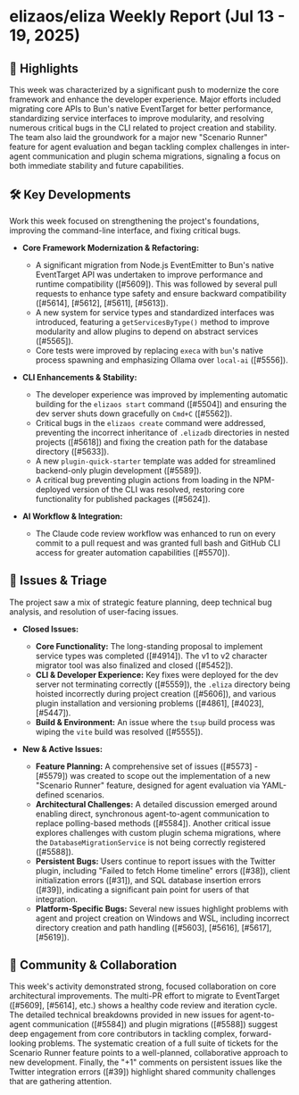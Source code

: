 # elizaos/eliza Weekly Report (Jul 13 - 19, 2025)

## 🚀 Highlights
This week was characterized by a significant push to modernize the core framework and enhance the developer experience. Major efforts included migrating core APIs to Bun's native EventTarget for better performance, standardizing service interfaces to improve modularity, and resolving numerous critical bugs in the CLI related to project creation and stability. The team also laid the groundwork for a major new "Scenario Runner" feature for agent evaluation and began tackling complex challenges in inter-agent communication and plugin schema migrations, signaling a focus on both immediate stability and future capabilities.

## 🛠️ Key Developments
Work this week focused on strengthening the project's foundations, improving the command-line interface, and fixing critical bugs.

-   **Core Framework Modernization & Refactoring:**
    -   A significant migration from Node.js EventEmitter to Bun's native EventTarget API was undertaken to improve performance and runtime compatibility ([#5609]). This was followed by several pull requests to enhance type safety and ensure backward compatibility ([#5614], [#5612], [#5611], [#5613]).
    -   A new system for service types and standardized interfaces was introduced, featuring a `getServicesByType()` method to improve modularity and allow plugins to depend on abstract services ([#5565]).
    -   Core tests were improved by replacing `execa` with `bun`'s native process spawning and emphasizing Ollama over `local-ai` ([#5556]).

-   **CLI Enhancements & Stability:**
    -   The developer experience was improved by implementing automatic building for the `elizaos start` command ([#5504]) and ensuring the dev server shuts down gracefully on `Cmd+C` ([#5562]).
    -   Critical bugs in the `elizaos create` command were addressed, preventing the incorrect inheritance of `.elizadb` directories in nested projects ([#5618]) and fixing the creation path for the database directory ([#5633]).
    -   A new `plugin-quick-starter` template was added for streamlined backend-only plugin development ([#5589]).
    -   A critical bug preventing plugin actions from loading in the NPM-deployed version of the CLI was resolved, restoring core functionality for published packages ([#5624]).

-   **AI Workflow & Integration:**
    -   The Claude code review workflow was enhanced to run on every commit to a pull request and was granted full bash and GitHub CLI access for greater automation capabilities ([#5570]).

## 🐛 Issues & Triage
The project saw a mix of strategic feature planning, deep technical bug analysis, and resolution of user-facing issues.

-   **Closed Issues:**
    -   **Core Functionality:** The long-standing proposal to implement service types was completed ([#4914]). The v1 to v2 character migrator tool was also finalized and closed ([#5452]).
    -   **CLI & Developer Experience:** Key fixes were deployed for the dev server not terminating correctly ([#5559]), the `.eliza` directory being hoisted incorrectly during project creation ([#5606]), and various plugin installation and versioning problems ([#4861], [#4023], [#5447]).
    -   **Build & Environment:** An issue where the `tsup` build process was wiping the `vite` build was resolved ([#5555]).

-   **New & Active Issues:**
    -   **Feature Planning:** A comprehensive set of issues ([#5573] - [#5579]) was created to scope out the implementation of a new "Scenario Runner" feature, designed for agent evaluation via YAML-defined scenarios.
    -   **Architectural Challenges:** A detailed discussion emerged around enabling direct, synchronous agent-to-agent communication to replace polling-based methods ([#5584]). Another critical issue explores challenges with custom plugin schema migrations, where the `DatabaseMigrationService` is not being correctly registered ([#5588]).
    -   **Persistent Bugs:** Users continue to report issues with the Twitter plugin, including "Failed to fetch Home timeline" errors ([#38]), client initialization errors ([#31]), and SQL database insertion errors ([#39]), indicating a significant pain point for users of that integration.
    -   **Platform-Specific Bugs:** Several new issues highlight problems with agent and project creation on Windows and WSL, including incorrect directory creation and path handling ([#5603], [#5616], [#5617], [#5619]).

## 💬 Community & Collaboration
This week's activity demonstrated strong, focused collaboration on core architectural improvements. The multi-PR effort to migrate to EventTarget ([#5609], [#5614], etc.) shows a healthy code review and iteration cycle. The detailed technical breakdowns provided in new issues for agent-to-agent communication ([#5584]) and plugin migrations ([#5588]) suggest deep engagement from core contributors in tackling complex, forward-looking problems. The systematic creation of a full suite of tickets for the Scenario Runner feature points to a well-planned, collaborative approach to new development. Finally, the "+1" comments on persistent issues like the Twitter integration errors ([#39]) highlight shared community challenges that are gathering attention.